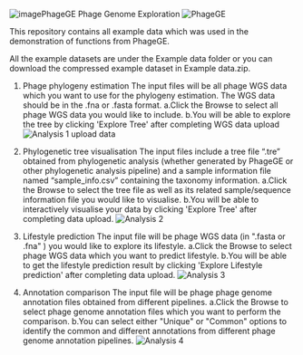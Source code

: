 ![image](https://github.com/JinxinMonash/PhageGE/assets/24647078/12dac562-d84f-4b24-8d25-aaec4a37bb40)PhageGE
Phage Genome Exploration
![PhageGE](https://github.com/JinxinMonash/PhageGE/assets/24647078/4a8c5189-7650-4755-8a2d-81ca4a7d875f)


This repository contains all example data which was used in the demonstration of functions from PhageGE.

All the example datasets are under the Example data folder or you can download the compressed example dataset in Example data.zip.

1. Phage phylogeny estimation
The input files will be all phage WGS data which you want to use for the phylogeny estimation. The WGS data should be in the .fna or .fasta format.
a.Click the Browse to select all phage WGS data you would like to include.
b.You will be able to explore the tree by clicking 'Explore Tree' after completing WGS data upload
![Analysis 1 upload data](https://github.com/JinxinMonash/PhageGE/assets/24647078/1ca68274-35f5-4bdb-995a-e6fe795caad5)


2. Phylogenetic tree visualisation
The input files include a tree file “.tre” obtained from phylogenetic analysis (whether generated by PhageGE or other phylogenetic analysis pipeline) and a sample information file named “sample_info.csv” containing the taxonomy information.
a.Click the Browse to select the tree file as well as its related sample/sequence information file you would like to visualise.
b.You will be able to interactively visualise your data by clicking 'Explore Tree' after completing data upload.
![Analysis 2](https://github.com/JinxinMonash/PhageGE/assets/24647078/891bcee3-27e9-4566-ba14-25a2c32d8fd7)

3. Lifestyle prediction
The input file will be phage WGS data (in ".fasta or .fna" ) you would like to explore its lifestyle.
a.Click the Browse to select phage WGS data which you want to predict lifestyle. 
b.You will be able to get the lifestyle prediction result by clicking 'Explore Lifestyle prediction' after completing data upload.
![Analysis 3](https://github.com/JinxinMonash/PhageGE/assets/24647078/bda215ed-d4f5-4037-9f91-0419b11eabbf)

4. Annotation comparison
The input file will be phage phage genome annotation files obtained from different pipelines.
a.Click the Browse to select phage genome annotation files which you want to perform the comparison. 
b.You can select either "Unique" or "Common" options to identify the common and different annotations from different phage genome annotation pipelines.
![Analysis 4](https://github.com/JinxinMonash/PhageGE/assets/24647078/8d3b30f2-5e23-4d7c-8542-c5f5e4ac16a4)

